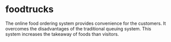 # foodtrucks
  The online food ordering system provides convenience for the customers. It overcomes the disadvantages of the traditional queuing system. This system increases the takeaway of foods than visitors.

